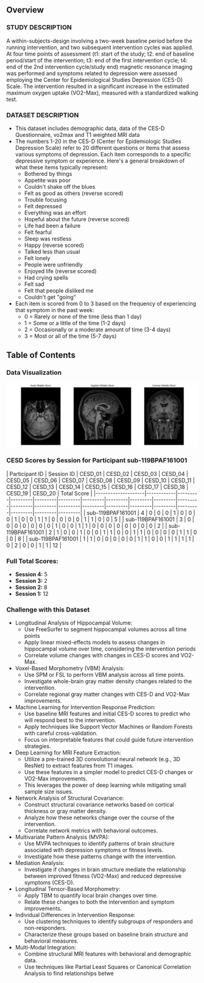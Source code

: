 ## Overview
### STUDY DESCRIPTION
A within-subjects-design involving a two-week baseline period before the running intervention, and two subsequent intervention cycles was applied. At four time points of assessment (t1: start of the study; t2: end of baseline period/start of the intervention; t3: end of the first intervention cycle; t4: end of the 2nd intervention cycle/study end) magnetic resonance imaging was performed and symptoms related to depression were assessed employing the Center for Epidemiological Studies Depression (CES-D) Scale. The intervention resulted in a significant increase in the estimated maximum oxygen uptake (VO2-Max), measured with a standardized walking test.
### DATASET DESCRIPTION
* This dataset includes demographic data, data of the CES-D Questionnaire, vo2max and T1 weighted MRI data
* The numbers 1-20 in the CES-D (Center for Epidemiologic Studies Depression Scale) refer to 20 different questions or items that assess various symptoms of depression. Each item corresponds to a specific depressive symptom or experience. Here's a general breakdown of what these items typically represent:
  * Bothered by things
  * Appetite was poor
  * Couldn't shake off the blues
  * Felt as good as others (reverse scored)
  * Trouble focusing
  * Felt depressed
  * Everything was an effort
  * Hopeful about the future (reverse scored)
  * Life had been a failure
  * Felt fearful
  * Sleep was restless
  * Happy (reverse scored)
  * Talked less than usual
  * Felt lonely
  * People were unfriendly
  * Enjoyed life (reverse scored)
  * Had crying spells
  * Felt sad
  * Felt that people disliked me
  * Couldn't get "going"
* Each item is scored from 0 to 3 based on the frequency of experiencing that symptom in the past week:
  * 0 = Rarely or none of the time (less than 1 day)
  * 1 = Some or a little of the time (1-2 days)
  * 2 = Occasionally or a moderate amount of time (3-4 days)
  * 3 = Most or all of the time (5-7 days)

## Table of Contents

### Data Visualization
![mri_slices](output/mri_slices.png)

### CESD Scores by Session for Participant sub-119BPAF161001

| Participant ID     | Session ID | CESD_01 | CESD_02 | CESD_03 | CESD_04 | CESD_05 | CESD_06 | CESD_07 | CESD_08 | CESD_09 | CESD_10 | CESD_11 | CESD_12 | CESD_13 | CESD_14 | CESD_15 | CESD_16 | CESD_17 | CESD_18 | CESD_19 | CESD_20 | Total Score |
|--------------------|------------|---------|---------|---------|---------|---------|---------|---------|---------|---------|---------|---------|---------|---------|---------|---------|---------|---------|---------|---------|---------|
| sub-119BPAF161001  | 4          | 0       | 0       | 0       | 1       | 0       | 0       | 0       | 1       | 0       | 0       | 1       | 1       | 0       | 0       | 0       | 0       | 1       | 1       | 0       | 0       | 5           |
| sub-119BPAF161001  | 3          | 0       | 0       | 0       | 0       | 0       | 0       | 0       | 1       | 0       | 0       | 1       | 1       | 0       | 0       | 0       | 0       | 0       | 0       | 0       | 0       | 2           |
| sub-119BPAF161001  | 2          | 1       | 0       | 0       | 1       | 0       | 0       | 1       | 1       | 0       | 0       | 1       | 1       | 0       | 0       | 0       | 0       | 1       | 1       | 0       | 0       | 8           |
| sub-119BPAF161001  | 1          | 1       | 0       | 0       | 0       | 0       | 0       | 1       | 1       | 0       | 0       | 1       | 1       | 1       | 1       | 0       | 2       | 0       | 0       | 1       | 1       | 12          |

### Full Total Scores:
- **Session 4:** 5
- **Session 3:** 2
- **Session 2:** 8
- **Session 1:** 12

### Challenge with this Dataset
* Longitudinal Analysis of Hippocampal Volume:
  * Use FreeSurfer to segment hippocampal volumes across all time points
  * Apply linear mixed-effects models to assess changes in hippocampal volume over time, considering the intervention periods
  * Correlate volume changes with changes in CES-D scores and VO2-Max. 
* Voxel-Based Morphometry (VBM) Analysis:
  * Use SPM or FSL to perform VBM analysis across all time points.
  * Investigate whole-brain gray matter density changes related to the intervention.
  * Correlate regional gray matter changes with CES-D and VO2-Max improvements.
* Machine Learning for Intervention Response Prediction:
  * Use baseline MRI features and initial CES-D scores to predict who will respond best to the intervention.
  * Apply techniques like Support Vector Machines or Random Forests with careful cross-validation.
  * Focus on interpretable features that could guide future intervention strategies.
* Deep Learning for MRI Feature Extraction:
  * Utilize a pre-trained 3D convolutional neural network (e.g., 3D ResNet) to extract features from T1 images.
  * Use these features in a simpler model to predict CES-D changes or VO2-Max improvements.
  * This leverages the power of deep learning while mitigating small sample size issues.
* Network Analysis of Structural Covariance:
  * Construct structural covariance networks based on cortical thickness or gray matter density.
  * Analyze how these networks change over the course of the intervention.
  * Correlate network metrics with behavioral outcomes.
* Multivariate Pattern Analysis (MVPA):
  * Use MVPA techniques to identify patterns of brain structure associated with depression symptoms or fitness levels.
  * Investigate how these patterns change with the intervention.
* Mediation Analysis:
  * Investigate if changes in brain structure mediate the relationship between improved fitness (VO2-Max) and reduced depressive symptoms (CES-D).
* Longitudinal Tensor-Based Morphometry:
  * Apply TBM to quantify local brain changes over time.
  * Relate these changes to both the intervention and symptom improvements.
* Individual Differences in Intervention Response:
  * Use clustering techniques to identify subgroups of responders and non-responders.
  * Characterize these groups based on baseline brain structure and behavioral measures.
* Multi-Modal Integration:
  * Combine structural MRI features with behavioral and demographic data.
  * Use techniques like Partial Least Squares or Canonical Correlation Analysis to find relationships betwe